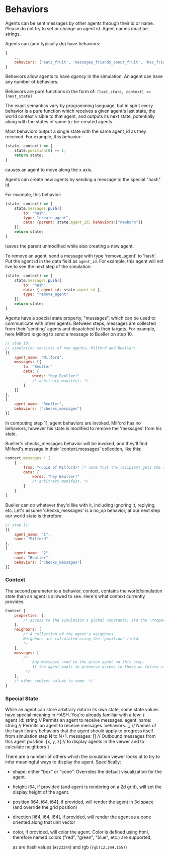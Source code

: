 # Behaviors

Agents can be sent messages by other agents through their id or name. Please do not try to set or change an agent id. Agent names _must_ be strings.

Agents can \(and typically do\) have behaviors:

```javascript
{
    ...
    behaviors: ['eats_fruit', 'messages_friends_about_fruit', 'has_friends']
}
```

Behaviors allow agents to have _agency_ in the simulation. An agent can have any number of behaviors.

Behaviors are pure functions in the form of: `(last_state, context) => [next_state]`

The exact semantics vary by programming language, but in spirit every behavior is a pure function which receives a given agent's last state, the world context visible to that agent, and outputs its next state, potentially along with the states of some to-be-created agents.

Most behaviors output a single state with the same agent\_id as they received. For example, this behavior:

```javascript
(state, context) => {
    state.position[0] += 1;
    return state;
}
```

causes an agent to move along the x axis.

Agents can create new agents by sending a message to the special "hash" id.

For example, this behavior:

```javascript
(state, context) => {
    state.messages.push({
        to: "hash",
        type: "create_agent",
        data: {parent: state.agent_id, behaviors:["newborn"]}
    });
    return state;
}
```

leaves the parent unmodified while also creating a new agent.

To remove an agent, send a message with type 'remove\_agent' to 'hash'. Put the agent id in the data field as `agent_id`. For example, this agent will not live to see the next step of the simulation:

```javascript
(state, context) => {
    state.messages.push({
        to: "hash",
        data: { agent_id: state.agent_id },
        type: "remove_agent"
    });
    return state;
}
```

Agents have a special state property, "messages", which can be used to communicate with other agents. Between steps, messages are collected from their 'sending' agents and dispatched to their targets. For example, here Milford is going to send a message to Bueller on step 10.

```javascript
// step 10:
// simulation consists of two agents, Milford and Bueller:
[{
    agent_name: "Milford",
    messages: [{
        to: "Beuller"
        data: {
            words: "hey Beuller!"
            /* arbitrary manifest. */
        }
    }]
},
{
    agent_name: "Beuller",
    behaviors: ["checks_messages"]
}]
```

In computing step 11, agent behaviors are invoked. Milford has no behaviors, however his state is modified to remove the 'messages' from his state.

Bueller's checks\_messages behavior will be invoked, and they'll find Milford's message in their 'context.messages' collection, like this:

```javascript
context.messages : [
    {
        from: "<uuid of Milford>" /* note that the recipient gets the ID of the sender, so they can reply or store the sender's information, if they wish. */
        data: {
            words: "hey Beuller!"
            /* arbitrary manifest. */
        }
    }
]
```

Bueller can do whatever they'd like with it, including ignoring it, replying, etc. Let's assume 'checks\_messages' is a no\_op behavior, at our next step our world state is therefore:

```javascript
// step 11:
[{
    agent_name: "1",
    name: "Milford"
},
{
    agent_name: "2",
    name: "Beuller"
    behaviors: ["checks_messages"]
}]
```

### Context

The second parameter to a behavior, context, contains the world/simulation state than an agent is allowed to see. Here's what context currently provides:

```javascript
Context {
    properties: {
        /* access to the simulation's global constants, aka the 'Properties' tab. */
    },
    neighbors: [
        /* A collection of the agent's neighbors.
        Neighbors are calculated using the 'position' field.
        */
    ],
    messages: [
        /*  
            Any messages send to the given agent on this step.
            If the agent wants to preserve access to these on future steps, they'll need to store them in their own state.
         */
    ],
    /* other context values to come. */
}
```

### Special State

While an agent can store arbitrary data in its own state, some state values have special meaning in HASH. You're already familiar with a few: { agent\_id: string // Permits an agent to receive messages. agent\_name: string // Permits an agent to receive messages. behaviors: \[\] // Names of the hash library behaviors that the agent should apply to progress itself from simulation step N to N+1. messages: \[\] // Outbound messages from this agent position: \[x, y, z\] // to display agents in the viewer and to calculate neighbors }

There are a number of others which the simulation viewer looks at to try to infer meaningful ways to display the agent. Specifically:

* shape: either "box" or "cone". Overrides the default visualization for the agent.
* height: i64, if provided \(and agent is rendering on a 2d grid\), will set the display height of the agent.
* position \[i64, i64, i64\], if provided, will render the agent in 3d space \(and override the grid position\)
* direction \[i64, i64, i64\], if provided, will render the agent as a cone oriented along that unit vector
* color, if provided, will color the agent.  Color is defined using html, therefore named colors \("red", "green", "blue", etc.\) are supported,

  as are hash values \(`#223344`\) and rgb \(`rgb(12,244,155)`\)

### 

